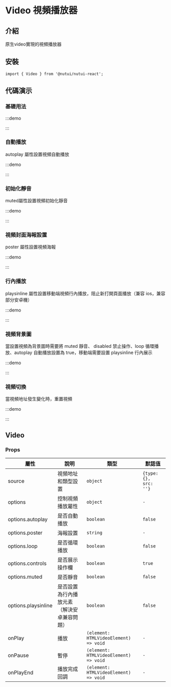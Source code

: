 # Video 視頻播放器

## 介紹

原生video實現的視頻播放器

## 安裝

```tsx
import { Video } from '@nutui/nutui-react';
```

## 代碼演示

### 基礎用法

:::demo

<CodeBlock src='h5/demo1.tsx'></CodeBlock>

:::

### 自動播放

autoplay 屬性設置視頻自動播放

:::demo

<CodeBlock src='h5/demo2.tsx'></CodeBlock>

:::

### 初始化靜音

muted屬性設置視頻初始化靜音

:::demo

<CodeBlock src='h5/demo3.tsx'></CodeBlock>

:::

### 視頻封面海報設置

poster 屬性設置視頻海報

:::demo

<CodeBlock src='h5/demo4.tsx'></CodeBlock>

:::

### 行內播放

playsinline 屬性設置移動端視頻行內播放，阻止新打開頁面播放（兼容 ios，兼容部分安卓機）

:::demo

<CodeBlock src='h5/demo5.tsx'></CodeBlock>

:::

### 視頻背景圖

當設置視頻為背景圖時需要將 muted 靜音、 disabled 禁止操作、loop 循環播放、autoplay 自動播放設置為 true，移動端需要設置 playsinline 行內展示

:::demo

<CodeBlock src='h5/demo6.tsx'></CodeBlock>

:::

### 視頻切換

當視頻地址發生變化時，重置視頻

:::demo

<CodeBlock src='h5/demo7.tsx'></CodeBlock>

:::

## Video

### Props

| 屬性 | 說明 | 類型 | 默認值 |
| --- | --- | --- | --- |
| source | 視頻地址和類型設置 | `object` | `{type: {}, src: ''}` |
| options | 控制視頻播放屬性 | `object` | `-` |
| options.autoplay | 是否自動播放 | `boolean` | `false` |
| options.poster | 海報設置 | `string` | `-` |
| options.loop | 是否循環播放 | `boolean` | `false` |
| options.controls | 是否展示操作欄 | `boolean` | `true` |
| options.muted | 是否靜音 | `boolean` | `false` |
| options.playsinline | 是否設置為行內播放元素（解決安卓兼容問題） | `boolean` | `false` |
| onPlay | 播放 | `(element: HTMLVideoElement) => void` | `-` |
| onPause | 暫停 | `(element: HTMLVideoElement) => void` | `-` |
| onPlayEnd | 播放完成回調 | `(element: HTMLVideoElement) => void` | `-` |
